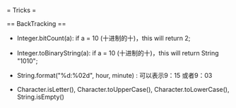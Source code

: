 = Tricks =

== BackTracking ==

* Integer.bitCount(a): if a = 10 (十进制的十)，this will return 2;

* Integer.toBinaryString(a): if a = 10 (十进制的十)，this will return String "1010";

* String.format("%d:%02d", hour, minute) : 可以表示9：15 或者9：03

* Character.isLetter(), Character.toUpperCase(), Character.toLowerCase(), String.isEmpty()

